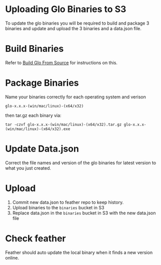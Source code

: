 # Uploading Glo Binaries to S3


To update the glo binaries you will be required to build and package 3 binaries and update and upload the 3 binaries and a data.json file.

# Build Binaries

Refer to [Build Glo From Source](../Glo/compile-glo-from-source.md) for instructions on this.

# Package Binaries

Name your binaries correctly for each operating system and verison

```
glo-x.x.x-(win/mac/linux)-(x64/x32)
```

then tar.gz each binary via:

```
tar -czvf glo-x.x.x-(win/mac/linux)-(x64/x32).tar.gz glo-x.x.x-(win/mac/linux)-(x64/x32).exe
```

# Update Data.json

Correct the file names and version of the glo binaries for latest version to what you just created.

# Upload

1. Commit new data.json to feather repo to keep history.
2. Upload binaries to the `binaries` bucket in S3
3. Replace data.json in the `binaries` bucket in S3 with the new data.json file

# Check feather

Feather should auto update the local binary when it finds a new version online.

